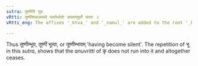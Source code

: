 ```yaml
---
sutra: तूष्णीमि भुवः
vRtti: तूष्णींशब्दउपपदे भवतेर्धातोः क्त्वाणमुलौ भवतः ॥
vRtti_eng: The affixes '_ktva_' and '_namul_' are added to the root '_bhu_', when the word '_tushnim_' (silently) is in composition.

---
```

Thus तूष्णीम्भूय, तूष्णीं भूत्वा, or तूष्णीम्भावम् 'having become silent'. The repetition of भू in this _sutra_, shows that the _anuvritti_ of कृ does not run into it and altogether ceases.